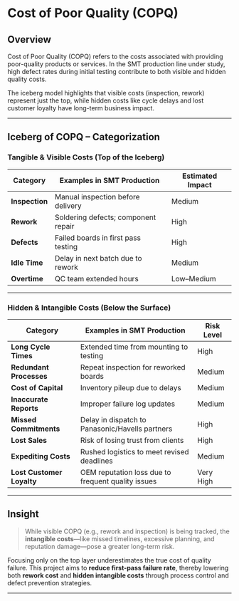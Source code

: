 # Cost of Poor Quality (COPQ)

## Overview

Cost of Poor Quality (COPQ) refers to the costs associated with providing poor-quality products or services. In the SMT production line under study, high defect rates during initial testing contribute to both visible and hidden quality costs.

The iceberg model highlights that visible costs (inspection, rework) represent just the top, while hidden costs like cycle delays and lost customer loyalty have long-term business impact.

---

## Iceberg of COPQ – Categorization

### Tangible & Visible Costs (Top of the Iceberg)
| Category           | Examples in SMT Production         | Estimated Impact |
|--------------------|------------------------------------|------------------|
| **Inspection**      | Manual inspection before delivery   | Medium           |
| **Rework**          | Soldering defects; component repair | High             |
| **Defects**         | Failed boards in first pass testing | High             |
| **Idle Time**       | Delay in next batch due to rework   | Medium           |
| **Overtime**        | QC team extended hours              | Low–Medium       |

---

### Hidden & Intangible Costs (Below the Surface)
| Category               | Examples in SMT Production                         | Risk Level |
|------------------------|----------------------------------------------------|------------|
| **Long Cycle Times**    | Extended time from mounting to testing             | High       |
| **Redundant Processes** | Repeat inspection for reworked boards             | Medium     |
| **Cost of Capital**     | Inventory pileup due to delays                     | Medium     |
| **Inaccurate Reports**  | Improper failure log updates                       | Medium     |
| **Missed Commitments**  | Delay in dispatch to Panasonic/Havells partners   | High       |
| **Lost Sales**          | Risk of losing trust from clients                 | High       |
| **Expediting Costs**    | Rushed logistics to meet revised deadlines         | Medium     |
| **Lost Customer Loyalty** | OEM reputation loss due to frequent quality issues | Very High |

---

## Insight

> While visible COPQ (e.g., rework and inspection) is being tracked, the **intangible costs**—like missed timelines, excessive planning, and reputation damage—pose a greater long-term risk.

Focusing only on the top layer underestimates the true cost of quality failure. This project aims to **reduce first-pass failure rate**, thereby lowering both **rework cost** and **hidden intangible costs** through process control and defect prevention strategies.

---


